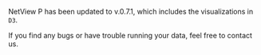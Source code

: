 NetView P has been updated to v.0.7.1, which includes the visualizations in `D3`.

If you find any bugs or have trouble running your data, feel free to contact us.
